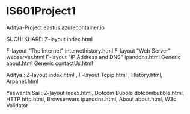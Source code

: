 # IS601Project1


Aditya-Project.eastus.azurecontainer.io

SUCHI KHARE:
    Z-layout index.html</p>
    F-layout "The Internet" internethistory.html
    F-layout "Web Server" webserver.html
    F-layout "IP Address and DNS" ipanddns.html
    Generic about.html
    Generic contactUs.html

Aditya : Z-layout index.html , 
         F-layout Tcpip.html , History.html, Arpanet.html

Yeswanth Sai : Z-layout index.html, Dotcom Bubble dotcombubble.html, HTTP http.html, Browserwars ipanddns.html, About about.html, W3c Validator 

